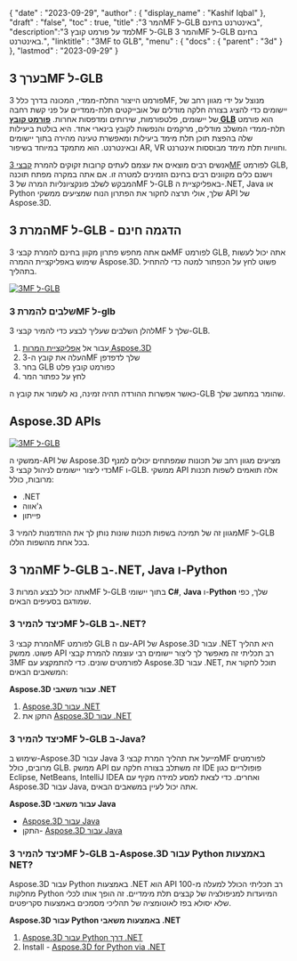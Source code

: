 {
  "date" : "2023-09-29",
  "author" : {
    "display_name" : "Kashif Iqbal"
},
  "draft" : "false",
  "toc" : true,
  "title" :"המר 3MF ל-GLB באינטרנט בחינם",
  "description":"למד על פורמט קובץ 3MF ל-GLB והמר 3MF ל-GLB בחינם באינטרנט.",
  "linktitle" : "3MF to GLB",
  "menu" : {
    "docs" : {
      "parent" : "3d"
}
},
  "lastmod" : "2023-09-29"
}

## בערך 3MF ל-GLB

פורמט הייצור התלת-ממדי, המכונה בדרך כלל 3MF, מנוצל על ידי מגוון רחב של יישומים כדי להציג בצורה חלקה מודלים של אובייקטים תלת-ממדיים על פני קשת רחבה של יישומים, פלטפורמות, שירותים ומדפסות אחרות. **[פורמט קובץ GLB](/he/3d/glb/)** הוא פורמט תלת-ממדי המשלב מודלים, מרקמים והנפשות לקובץ בינארי אחד. היא בולטת ביעילות שלה בהפצת תוכן תלת מימד ביעילות ומאפשרת טעינה מהירה בתוך יישומים ובאינטרנט. הוא מתמקד במיוחד בשיפור AR, VR וחוויות תלת מימד מבוססות אינטרנט.

אנשים רבים מוצאים את עצמם לעתים קרובות זקוקים להמרת [קבצי 3MF](/he/3d/3mf/) לפורמט GLB, וישנם כלים מקוונים רבים בחינם הזמינים למטרה זו. אם אתה במקרה מפתח תוכנה המבקש לשלב פונקציונליות המרה של 3MF ל-GLB באפליקציית ה-.NET, Java או Python שלך, אולי תרצה לחקור את הפתרון הנוח שמציעים ממשקי API של Aspose.3D.

## המרת 3MF ל-GLB - הדגמה חינם

אם אתה מחפש פתרון מקוון בחינם להמרת קבצי 3MF לפורמט GLB, אתה יכול לעשות שימוש באפליקציית ההמרה Aspose.3D. פשוט לחץ על הכפתור למטה כדי להתחיל בתהליך.

[![3MF ל-GLB](../3mf-to-glb.png)](https://products.aspose.app/3d/conversion/)

### שלבים להמרת 3MF ל-glb

להלן השלבים שעליך לבצע כדי להמיר קבצי 3MF שלך ל-GLB.

1. עבור אל [אפליקציית המרות Aspose.3D](https://products.aspose.app/3d/conversion/)
1. העלה את קובץ ה-3MF שלך לדפדפן
1. בחר GLB כפורמט קובץ פלט
1. לחץ על כפתור המר

כאשר אפשרות ההורדה תהיה זמינה, נא לשמור את קובץ ה-GLB שהומר במחשב שלך.

## Aspose.3D APIs

[![3MF ל-GLB](../try-aspose-3d.png)](https://products.aspose.com/3d/)

ממשקי ה-API של Aspose.3D מציעים מגוון רחב של תכונות שמפתחים יכולים למנף כדי ליצור יישומים לניהול קבצי 3MF ו-GLB. ממשקי API אלה תואמים לשפות תכנות מרובות, כולל:

* .NET
* ג'אווה
* פייתון

מגוון זה של תמיכה בשפות תכנות שונות נותן לך את ההזדמנות להמיר 3MF ל-GLB בכל אחת מהשפות הללו.

## המר 3MF ל-GLB ב-.NET, Java ו-Python

אתה יכול לבצע המרות 3MF ל-GLB בתוך יישומי **C#**, **Java** ו-**Python** שלך, כפי שמודגם בסעיפים הבאים.

### כיצד להמיר 3MF ל-GLB ב-.NET?

המרת קבצי 3MF לפורמט GLB עם ה-API של Aspose.3D עבור .NET היא תהליך פשוט. ממשק API רב תכליתי זה מאפשר לך ליצור יישומים רבי עוצמה להמרת קבצי 3MF לפורמטים שונים. כדי להתמקצע עם Aspose.3D עבור .NET, תוכל לחקור את המשאבים הבאים:

**Aspose.3D עבור משאבי .NET**

1. [Aspose.3D עבור .NET](https://products.aspose.com/3d/net/)
1. התקן את [Aspose.3D עבור .NET](https://docs.aspose.com/3d/net/installation/)

### כיצד להמיר 3MF ל-GLB ב-Java?

שימוש ב-Aspose.3D עבור Java מייעל את תהליך המרת קבצי 3MF לפורמטים מרובים, כולל GLB. ממשק API זה משתלב בצורה חלקה עם IDE פופולריים כגון Eclipse, NetBeans, IntelliJ IDEA ואחרים. כדי לצאת למסע למידה מקיף עם Aspose.3D עבור Java, אתה יכול לעיין במשאבים הבאים.

**Aspose.3D עבור משאבי Java**

* [Aspose.3D עבור Java](https://products.aspose.com/3d/java/)
* התקן- [Aspose.3D עבור Java](https://docs.aspose.com/3d/java/installation/)

### כיצד להמיר 3MF ל-GLB ב-Aspose.3D עבור Python באמצעות NET?

Aspose.3D עבור Python באמצעות .NET הוא API רב תכליתי הכולל למעלה מ-100 מחלקות Python המיועדות למניפולציה של קבצים תלת מימדיים. זה הופך אותו לכלי שלא יסולא בפז לאוטומציה של תהליכי מסמכים באמצעות סקריפטים.

**Aspose.3D עבור Python באמצעות משאבי .NET**

1. [Aspose.3D עבור Python דרך .NET](https://products.aspose.com/3d/python-net/)
1. Install - [Aspose.3D for Python via .NET](https://releases.aspose.com/3d/python-net/)
